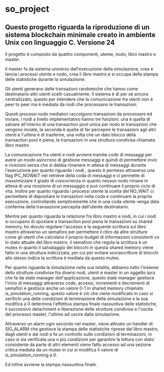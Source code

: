 # so_project

## Questo progetto riguarda la riproduzione di un sistema blockchain minimale creato in ambiente Unix con linguaggio C. Versione 24

Il progetto è composto da quattro componenti, utente, nodo, libro mastro e master.

Il master fa da sistema universo dell'esecuzione della simulazione, crea e lancia i processi utente e nodo, crea il libro mastro e si occupa della stampa delle statistiche durante la simulaziione.

Gli utenti generano delle transazioni randomiche che hanno come destinatario altri utenti scelti casualmente. Il sistema è di per sè ancora centralizzato, questo per intendere che la comunicazione fra utenti non è peer to peer ma è mediata da nodi che processano le transazioni.

Questi processi nodo mediatori raccolgono transazioni da processare ed inviare, i nodi a livello implementativo hanno tre funzioni: una è quella di salvare all'interno di una transaction pool unica per nodo le transazioni che vengono inviate, la seconda è quella di far percepire le transazioni agli altri utenti e l'ultima è di trasferire, una volta che un dato blocco della transaction pool è piena, le transazioni in una struttura condivisa chiamata libro mastro

La comunicazione fra utenti e nodi avviene tramite code di messaggi per avere un modo asincrono di gestione messaggi e quindi di permettere invio e ricezioni senza che si debba rimanere in attesa di messaggi durante l'esecuzione per quanto riguarda i nodi , questo è permeso attraverso una flag IPC_NOWAIT nel retrieve della coda di messaggi e ci permette di massimizzare il grado di concorrenza in quanto nessun nodo rimane in attesa di una ricezione di un messaggio e può continuare il proprio ciclo di vita.
Inoltre per quanto riguarda i processi utente la scelta del NO_WAIT ci permettere di depositare le transazioni nella coda e continuare la propria esecuzione, controllando semplicemente che in una coda utente venga data conferma della transazione percepita dall'utente destinatario.

Mentre per quanto riguarda la relazione fra libro mastro e nodi, in cui i nodi si occupano di spostare a transaction pool piena le transazioni su shared memory, ho dovuto regolare l'accesso e la seguente scrittura sul libro mastro attraverso un semaforo per permettere il ritiro da altre strutture come gli utenti che calcolano il proprio budget di informazioni consistenti co lo stato attuale del libro mastro. il semaforo che regola la scrittura è un mutex in quanto il salvataggio dei blocchi in questa shared memory viene fatto in una struttura indicizzata, per cui per evitare sovrascritture di blocchi allo stesso indice la scrittura è mediata da questo mutex.

Per quanto riguarda la simulazione nella sua totalità, abbiamo tutto l'insieme dello strutture condivise fra diversi nodi, utenti e master in un oggetto ipcs che fa da state manager dell'applicazione, questo state manager gestisce l'invio di messaggi attraverso code, accessi, incrementi e decrementi di semafori e gestisce anche un valore 0-1 in shared memory chiamato is_simulation_running, questo valore è ciò che viene modificato in caso si verifichi una delle condizioni di terminazione della simulazione e la sua modifica a 0 determina l'effettiva stampa finale riassuntiva delle statistiche, il successivo detachment e liberazione delle strutture condivise e l'uscita del processo master, l'ultimo ad uscire dalla simulazione.

Attraverso un alarm ogni secondo nel master, viene attivato un handler di SIG_ALARM che gestisce la stampa delle statistiche riprese dal libro mastro, dagli utenti e dai nodi e fa un controllo sulle condizioni di terminazioni, in caso si sia verificata una o più condizioni per garantire la lettura con stato consistente da parte di altri elementi viene fatto accesso ad una sezione critica mediata da un mutex in cui si modifica il valore di is_simulation_running a 0.

Ed infine avviene la stampa riassuntiva finale.



